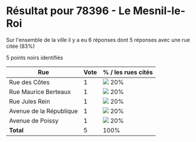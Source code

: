 # Résultat pour 78396 - Le Mesnil-le-Roi

Sur l'ensemble de la ville il y a eu 6 réponses dont 5 réponses avec une rue citée (83%)

5 points noirs identifiés

| Rue | Vote | % / les rues cités|
|-----|------|-------------------|
| Rue des Côtes | 1 | <img src="../../img/bar_20.gif" />&nbsp;20%|
| Rue Maurice Berteaux | 1 | <img src="../../img/bar_20.gif" />&nbsp;20%|
| Rue Jules Rein | 1 | <img src="../../img/bar_20.gif" />&nbsp;20%|
| Avenue de la République | 1 | <img src="../../img/bar_20.gif" />&nbsp;20%|
| Avenue de Poissy | 1 | <img src="../../img/bar_20.gif" />&nbsp;20%|
| **Total** | 5 | 100%|
